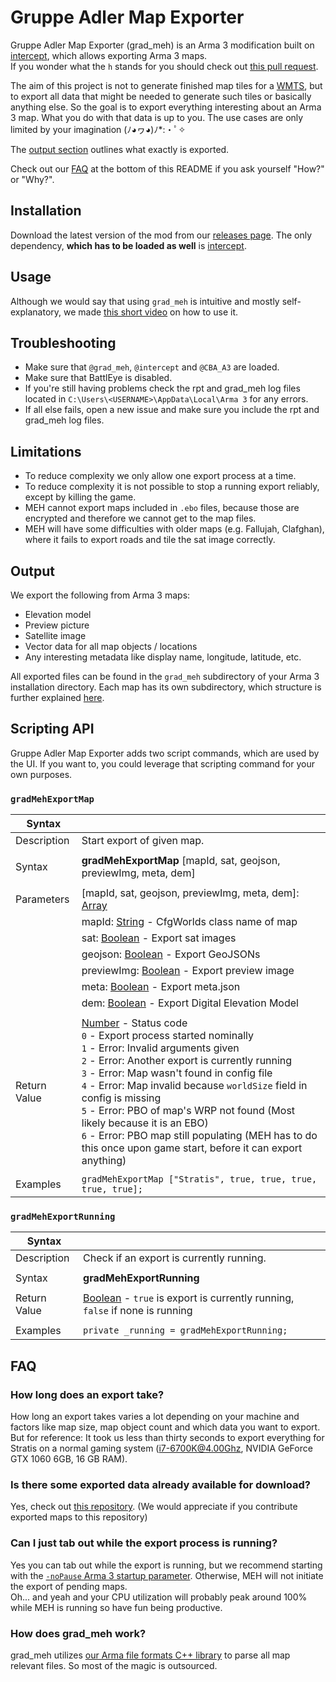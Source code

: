 # Gruppe Adler Map Exporter

Gruppe Adler Map Exporter (grad_meh) is an Arma 3 modification built on [intercept](https://github.com/intercept/intercept), which allows exporting Arma 3 maps.  
If you wonder what the `h` stands for you should check out [this pull request](https://github.com/gruppe-adler/grad_meh/pull/1).   

The aim of this project is not to generate finished map tiles for a [WMTS](https://en.wikipedia.org/wiki/Web_Map_Tile_Service), but to export all data that might be needed to generate such tiles or basically anything else. So the goal is to export everything interesting about an Arma 3 map. What you do with that data is up to you. The use cases are only limited by your imagination (ﾉ◕ヮ◕)ﾉ*:・ﾟ✧  
  
The [output section](#Output) outlines what exactly is exported.  
  
Check out our [FAQ](#FAQ) at the bottom of this README if you ask yourself "How?" or "Why?".

## Installation
Download the latest version of the mod from our [releases page](https://github.com/gruppe-adler/grad_meh/releases). The only dependency, **which has to be loaded as well** is [intercept](https://steamcommunity.com/sharedfiles/filedetails/?id=1645973522). 

## Usage
Although we would say that using `grad_meh` is intuitive and mostly self-explanatory, we made <a href="https://youtu.be/VdIXrm_eUMc" target="_blank">this short video</a> on how to use it.  

## Troubleshooting
- Make sure that `@grad_meh`, `@intercept` and `@CBA_A3` are loaded.
- Make sure that BattlEye is disabled.
- If you're still having problems check the rpt and grad_meh log files located in `C:\Users\<USERNAME>\AppData\Local\Arma 3` for any errors.
- If all else fails, open a new issue and make sure you include the rpt and grad_meh log files.

## Limitations
- To reduce complexity we only allow one export process at a time.
- To reduce complexity it is not possible to stop a running export reliably, except by killing the game.
- MEH cannot export maps included in `.ebo` files, because those are encrypted and therefore we cannot get to the map files. 
- MEH will have some difficulties with older maps (e.g. Fallujah, Clafghan), where it fails to export roads and tile the sat image correctly.

## Output
We export the following from Arma 3 maps:
- Elevation model
- Preview picture
- Satellite image
- Vector data for all map objects / locations
- Any interesting metadata like display name, longitude, latitude, etc.

All exported files can be found in the `grad_meh` subdirectory of your Arma 3 installation directory. Each map has its own subdirectory, which structure is further explained [here](./docs/output_spec.md).

## Scripting API
Gruppe Adler Map Exporter adds two script commands, which are used by the UI. If you want to, you could leverage that scripting command for your own purposes.

### `gradMehExportMap`
|**Syntax**| |  
|---|---|  
|Description| Start export of given map. |
|||
|Syntax| **gradMehExportMap** [mapId, sat, geojson, previewImg, meta, dem]
|||
|Parameters|[mapId, sat, geojson, previewImg, meta, dem]: [Array](https://community.bistudio.com/wiki/Array)|
||mapId: [String](https://community.bistudio.com/wiki/String) - CfgWorlds class name of map|
||sat: [Boolean](https://community.bistudio.com/wiki/Boolean) - Export sat images|
||geojson: [Boolean](https://community.bistudio.com/wiki/Boolean) - Export GeoJSONs|
||previewImg: [Boolean](https://community.bistudio.com/wiki/Boolean) - Export preview image|
||meta: [Boolean](https://community.bistudio.com/wiki/Boolean) - Export meta.json|
||dem: [Boolean](https://community.bistudio.com/wiki/Boolean) - Export Digital Elevation Model|
|||
|Return Value| [Number](https://community.bistudio.com/wiki/Number) - Status code<br>`0` - Export process started nominally<br>`1` - Error: Invalid arguments given<br>`2` - Error: Another export is currently running<br>`3` - Error: Map wasn't found in config file<br>`4` - Error: Map invalid because `worldSize` field in config is missing<br>`5` - Error: PBO of map's WRP not found (Most likely because it is an EBO)<br>`6` - Error: PBO map still populating (MEH has to do this once upon game start, before it can export anything)
|||
|Examples|`gradMehExportMap ["Stratis", true, true, true, true, true];`|  

### `gradMehExportRunning`
|**Syntax**| |  
|---|---|  
|Description| Check if an export is currently running. |
|||
|Syntax| **gradMehExportRunning**
|||
|Return Value| [Boolean](https://community.bistudio.com/wiki/Boolean) - `true` is export is currently running, `false` if none is running
|||
|Examples|`private _running = gradMehExportRunning;`|  

## FAQ

### How long does an export take?
How long an export takes varies a lot depending on your machine and factors like map size, map object count and which data you want to export.  
But for reference: It took us less than thirty seconds to export everything for Stratis on a normal gaming system (i7-6700K@4.00Ghz, NVIDIA GeForce GTX 1060 6GB, 16 GB RAM).

### Is there some exported data already available for download?
Yes, check out [this repository](https://github.com/gruppe-adler/meh-data). (We would appreciate if you contribute exported maps to this repository)

### Can I just tab out while the export process is running?
Yes you can tab out while the export is running, but we recommend starting with the [`-noPause` Arma 3 startup parameter](https://community.bistudio.com/wiki/Arma_3_Startup_Parameters#Developer_Options). Otherwise, MEH will not initiate the export of pending maps.  
Oh... and yeah and your CPU utilization will probably peak around 100% while MEH is running so have fun being productive.

### How does grad_meh work?
grad_meh utilizes [our Arma file formats C++ library](https://github.com/gruppe-adler/grad_aff) to parse all map relevant files. So most of the magic is outsourced.  
